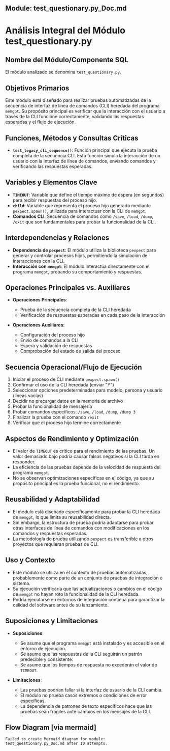 ## Module: test_questionary.py_Doc.md

# Análisis Integral del Módulo test_questionary.py

## Nombre del Módulo/Componente SQL
El módulo analizado se denomina `test_questionary.py`.

## Objetivos Primarios
Este módulo está diseñado para realizar pruebas automatizadas de la secuencia de interfaz de línea de comandos (CLI) heredada del programa `memgpt`. Su propósito principal es verificar que la interacción con el usuario a través de la CLI funcione correctamente, validando las respuestas esperadas y el flujo de ejecución.

## Funciones, Métodos y Consultas Críticas
- **`test_legacy_cli_sequence()`**: Función principal que ejecuta la prueba completa de la secuencia CLI. Esta función simula la interacción de un usuario con la interfaz de línea de comandos, enviando comandos y verificando las respuestas esperadas.

## Variables y Elementos Clave
- **`TIMEOUT`**: Variable que define el tiempo máximo de espera (en segundos) para recibir respuestas del proceso hijo.
- **`child`**: Variable que representa el proceso hijo generado mediante `pexpect.spawn()`, utilizada para interactuar con la CLI de `memgpt`.
- **Comandos CLI**: Secuencia de comandos como `/save`, `/load`, `/dump`, `/exit` que son fundamentales para probar la funcionalidad de la CLI.

## Interdependencias y Relaciones
- **Dependencia de `pexpect`**: El módulo utiliza la biblioteca `pexpect` para generar y controlar procesos hijos, permitiendo la simulación de interacciones con la CLI.
- **Interacción con `memgpt`**: El módulo interactúa directamente con el programa `memgpt`, probando su comportamiento y respuestas.

## Operaciones Principales vs. Auxiliares
- **Operaciones Principales**:
  - Prueba de la secuencia completa de la CLI heredada
  - Verificación de respuestas esperadas en cada paso de la interacción
  
- **Operaciones Auxiliares**:
  - Configuración del proceso hijo
  - Envío de comandos a la CLI
  - Espera y validación de respuestas
  - Comprobación del estado de salida del proceso

## Secuencia Operacional/Flujo de Ejecución
1. Iniciar el proceso de CLI mediante `pexpect.spawn()`
2. Confirmar el uso de la CLI heredada (enviar "Y")
3. Seleccionar opciones predeterminadas para modelo, persona y usuario (líneas vacías)
4. Decidir no precargar datos en la memoria de archivo
5. Probar la funcionalidad de mensajería
6. Probar comandos específicos: `/save`, `/load`, `/dump`, `/dump 3`
7. Finalizar la prueba con el comando `/exit`
8. Verificar que el proceso hijo termine correctamente

## Aspectos de Rendimiento y Optimización
- El valor de `TIMEOUT` es crítico para el rendimiento de las pruebas. Un valor demasiado bajo podría causar falsos negativos si la CLI tarda en responder.
- La eficiencia de las pruebas depende de la velocidad de respuesta del programa `memgpt`.
- No se observan optimizaciones específicas en el código, ya que su propósito principal es la prueba funcional, no el rendimiento.

## Reusabilidad y Adaptabilidad
- El módulo está diseñado específicamente para probar la CLI heredada de `memgpt`, lo que limita su reusabilidad directa.
- Sin embargo, la estructura de prueba podría adaptarse para probar otras interfaces de línea de comandos con modificaciones en los comandos y respuestas esperadas.
- La metodología de prueba utilizando `pexpect` es transferible a otros proyectos que requieran pruebas de CLI.

## Uso y Contexto
- Este módulo se utiliza en el contexto de pruebas automatizadas, probablemente como parte de un conjunto de pruebas de integración o sistema.
- Su ejecución verificaría que las actualizaciones o cambios en el código de `memgpt` no hayan roto la funcionalidad de la CLI heredada.
- Podría ejecutarse en entornos de integración continua para garantizar la calidad del software antes de su lanzamiento.

## Suposiciones y Limitaciones
- **Suposiciones**:
  - Se asume que el programa `memgpt` está instalado y es accesible en el entorno de ejecución.
  - Se asume que las respuestas de la CLI seguirán un patrón predecible y consistente.
  - Se asume que los tiempos de respuesta no excederán el valor de `TIMEOUT`.
  
- **Limitaciones**:
  - Las pruebas podrían fallar si la interfaz de usuario de la CLI cambia.
  - El módulo no prueba casos extremos o condiciones de error específicas.
  - La dependencia de patrones de texto específicos hace que las pruebas sean frágiles ante cambios en los mensajes de la CLI.
## Flow Diagram [via mermaid]
```mermaid
Failed to create Mermaid diagram for module: test_questionary.py_Doc.md after 10 attempts.
```
